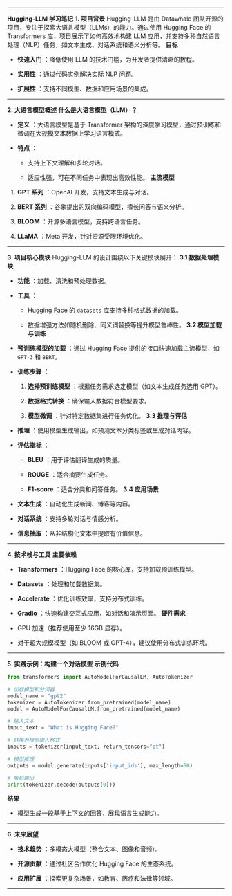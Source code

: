 
---

**Hugging-LLM 学习笔记**
**1. 项目背景** 
Hugging-LLM 是由 Datawhale 团队开源的项目，专注于探索大语言模型（LLMs）的能力。通过使用 Hugging Face 的 Transformers 库，项目展示了如何高效地构建 LLM 应用，并支持多种自然语言处理（NLP）任务，如文本生成、对话系统和语义分析等。
**目标**  
- **快速入门** ：降低使用 LLM 的技术门槛，为开发者提供清晰的教程。
 
- **实用性** ：通过代码实例解决实际 NLP 问题。
 
- **扩展性** ：支持不同模型、数据和应用场景的集成。


---

**2. 大语言模型概述** **什么是大语言模型（LLM）？**  
- **定义** ：大语言模型是基于 Transformer 架构的深度学习模型，通过预训练和微调在大规模文本数据上学习语言模式。
 
- **特点** ：
  - 支持上下文理解和多轮对话。

  - 适应性强，可在不同任务中表现出高效性能。
**主流模型**  
1. **GPT 系列** ：OpenAI 开发，支持文本生成与对话。
 
2. **BERT 系列** ：谷歌提出的双向编码模型，擅长问答与语义分析。
 
3. **BLOOM** ：开源多语言模型，支持跨语言任务。
 
4. **LLaMA** ：Meta 开发，针对资源受限环境优化。


---

**3. 项目核心模块** 
Hugging-LLM 的设计围绕以下关键模块展开：
**3.1 数据处理模块**  
- **功能** ：加载、清洗和预处理数据。
 
- **工具** ： 
  - Hugging Face 的 `datasets` 库支持多种格式数据的加载。

  - 数据增强方法如随机删除、同义词替换等提升模型鲁棒性。
**3.2 模型加载与训练**  
- **预训练模型的加载** ：通过 Hugging Face 提供的接口快速加载主流模型，如 `GPT-3` 和 `BERT`。
 
- **训练步骤** ： 
  1. **选择预训练模型** ：根据任务需求选定模型（如文本生成任务选用 GPT）。
 
  2. **数据格式转换** ：确保输入数据符合模型要求。
 
  3. **模型微调** ：针对特定数据集进行任务优化。
**3.3 推理与评估**  
- **推理** ：使用模型生成输出，如预测文本分类标签或生成对话内容。
 
- **评估指标** ： 
  - **BLEU** ：用于评估翻译生成的质量。
 
  - **ROUGE** ：适合摘要生成任务。
 
  - **F1-score** ：适合分类和问答任务。
**3.4 应用场景**  
- **文本生成** ：自动化生成新闻、博客等内容。
 
- **对话系统** ：支持多轮对话与情感分析。
 
- **信息抽取** ：从非结构化文本中提取有价值信息。


---

**4. 技术栈与工具** **主要依赖**  
- **Transformers** ：Hugging Face 的核心库，支持加载预训练模型。
 
- **Datasets** ：处理和加载数据集。
 
- **Accelerate** ：优化训练效率，支持分布式训练。
 
- **Gradio** ：快速构建交互式应用，如对话和演示页面。
**硬件需求** 
- GPU 加速（推荐使用至少 16GB 显存）。

- 对于超大规模模型（如 BLOOM 或 GPT-4），建议使用分布式训练环境。


---

**5. 实践示例：构建一个对话模型** **示例代码** 

```python
from transformers import AutoModelForCausalLM, AutoTokenizer

# 加载模型和分词器
model_name = "gpt2"
tokenizer = AutoTokenizer.from_pretrained(model_name)
model = AutoModelForCausalLM.from_pretrained(model_name)

# 输入文本
input_text = "What is Hugging Face?"

# 转换为模型输入格式
inputs = tokenizer(input_text, return_tensors="pt")

# 模型推理
outputs = model.generate(inputs['input_ids'], max_length=50)

# 解码输出
print(tokenizer.decode(outputs[0]))
```
**结果** 
- 模型生成一段基于上下文的回答，展现语言生成能力。


---

**6. 未来展望**  
- **技术趋势** ：多模态大模型（整合文本、图像和音频）。
 
- **开源贡献** ：通过社区合作优化 Hugging Face 的生态系统。
 
- **应用扩展** ：探索更复杂场景，如教育、医疗和法律等领域。


---
